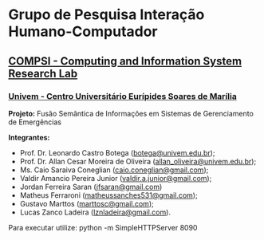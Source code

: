 # Grupo de Pesquisa Interação Humano-Computador

## [COMPSI - Computing and Information System Research Lab](https://compsi.univem.edu.br/)

### [Univem - Centro Universitário Eurípides Soares de Marília](http://univem.edu.br/)

**Projeto:**
Fusão Semântica de Informações em Sistemas de Gerenciamento de Emergências

**Integrantes:**

* Prof. Dr. Leonardo Castro Botega ([botega@univem.edu.br](mailto:botega@univem.edu.br));
* Prof. Dr. Allan Cesar Moreira de Oliveira ([allan_oliveira@univem.edu.br](mailto:allan_oliveira@univem.edu.br));
* Ms. Caio Saraiva Coneglian ([caio.coneglian@gmail.com](mailto:caio.coneglian@gmail.com));
* Valdir Amancio Pereira Junior ([valdir.a.junior@gmail.com](mailto:valdir.a.junior@gmail.com));
* Jordan Ferreira Saran ([jfsaran@gmail.com](mailto:jfsaran@gmail.com))
* Matheus Ferraroni ([matheussanches531@gmail.com](mailto:matheussanches531@gmail.com));
* Gustavo Marttos ([marttosc@gmail.com](mailto:marttosc@gmail.com));
* Lucas Zanco Ladeira ([lznladeira@gmail.com](mailto:lznladeira@gmail.com)).


Para executar utilize:
python -m SimpleHTTPServer 8090
